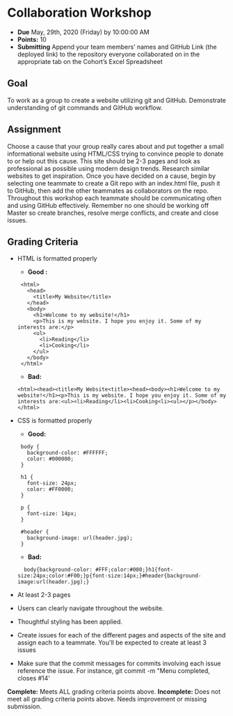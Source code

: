 # Collaboration Workshop

- **Due** May, 29th, 2020 (Friday) by 10:00:00 AM
- **Points:** 10
- **Submitting** Append your team members’ names and GitHub Link (the deployed link) to the repository everyone collaborated on in the appropriate tab on the Cohort’s Excel Spreadsheet

## Goal

To work as a group to create a website utilizing git and GitHub. Demonstrate understanding of git commands and GitHub workflow.

## Assignment

Choose a cause that your group really cares about and put together a small informational website using HTML/CSS trying to convince people to donate to or help out this cause. This site should be 2-3 pages and look as professional as possible using modern design trends. Research similar websites to get inspiration.
Once you have decided on a cause, begin by selecting one teammate to create a Git repo with an index.html file, push it to GitHub, then add the other teammates as collaborators on the repo. Throughout this workshop each teammate should be communicating often and using GitHub effectively. Remember no one should be working off Master so create branches, resolve merge conflicts, and create and close issues.

## Grading Criteria

- HTML is formatted properly

  - **Good :**

  ```<!DOCTYPE html>
   <html>
     <head>
       <title>My Website</title>
     </head>
     <body>
       <h1>Welcome to my website!</h1>
       <p>This is my website. I hope you enjoy it. Some of my interests are:</p>
       <ul>
         <li>Reading</li>
         <li>Cooking</li>
       </ul>
     </body>
   </html>
  ```

  - **Bad:**

  ```
  <html><head><title>My Website<title><head><body><h1>Welcome to my website!</h1><p>This is my website. I hope you enjoy it. Some of my interests are:<ul><li>Reading</li><li>Cooking<li><ul></p></body></html>
  ```

- CSS is formatted properly

  - **Good:**

  ```
   body {
     background-color: #FFFFFF;
     color: #000000;
   }

   h1 {
     font-size: 24px;
     color: #FF0000;
   }

   p {
     font-size: 14px;
   }

   #header {
     background-image: url(header.jpg);
   }
  ```

  - **Bad:**

  ```
    body{background-color: #FFF;color:#000;}h1{font-size:24px;color:#F00;}p{font-size:14px;}#header{background-image:url(header.jpg);}
  ```

- At least 2-3 pages
- Users can clearly navigate throughout the website.
- Thoughtful styling has been applied.
- Create issues for each of the different pages and aspects of the site and assign each to a teammate. You'll be expected to create at least 3 issues
- Make sure that the commit messages for commits involving each issue reference the issue. For instance, git commit -m "Menu completed, closes #14'

**Complete:** Meets ALL grading criteria points above.
**Incomplete:** Does not meet all grading criteria points above. Needs improvement or missing submission.
